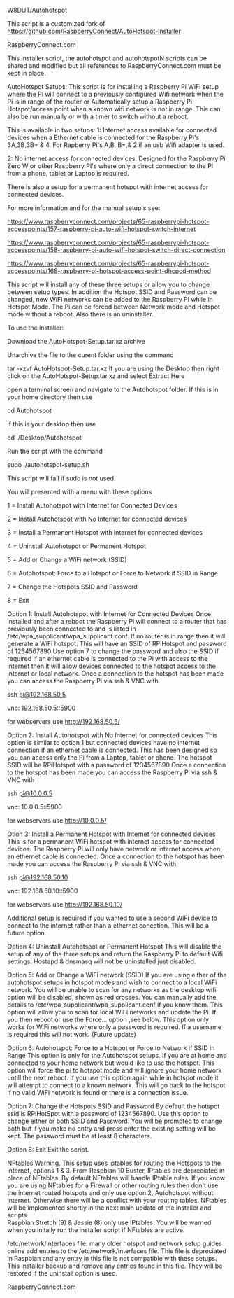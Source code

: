 W8DUT/Autohotspot

This script is a customized fork of https://github.com/RaspberryConnect/AutoHotspot-Installer

RaspberryConnect.com

This installer script, the autohotspot and autohotspotN scripts can be shared and modified but all references to RaspberryConnect.com must be kept in place.

AutoHotspot Setups:
This script is for installing a Raspberry Pi WiFi setup where the Pi will connect to a previously configured Wifi network when the Pi is in range of the router or Automatically setup a Raspberry Pi Hotspot/access point when a known wifi network is not in range.
This can also be run manually or with a timer to switch without a reboot.

This is available in two setups:
1: Internet access available for connected devices when a Ethernet cable is connected for the Raspberry Pi's 3A,3B,3B+ & 4. For Rapberry Pi's A,B, B+,& 2 if an usb Wifi adapter is used.

2: No internet access for connected devices. Designed for the Raspberry Pi Zero W or other Raspberry PI's where only a direct connection to the PI from a phone, tablet or Laptop is required.

There is also a setup for a permanent hotspot with internet access for connected devices.

For more information and for the manual setup's see:

https://www.raspberryconnect.com/projects/65-raspberrypi-hotspot-accesspoints/157-raspberry-pi-auto-wifi-hotspot-switch-internet

https://www.raspberryconnect.com/projects/65-raspberrypi-hotspot-accesspoints/158-raspberry-pi-auto-wifi-hotspot-switch-direct-connection

https://www.raspberryconnect.com/projects/65-raspberrypi-hotspot-accesspoints/168-raspberry-pi-hotspot-access-point-dhcpcd-method

This script will install any of these three setups or allow you to change between setup types.
In addition the Hotspot SSID and Password can be changed, new WiFi networks can be added to the Raspberry PI while in Hotspot Mode. The Pi can be forced between Network mode and Hotspot mode without a reboot. Also there is an uninstaller.

To use the installer:

Download the AutoHotspot-Setup.tar.xz archive 

Unarchive the file to the curent folder using the command

tar -xzvf AutoHotspot-Setup.tar.xz
If you are using the Desktop then right click on the AutoHotspot-Setup.tar.xz and select Extract Here

open a terminal screen and navigate to the Autohotspot folder. If this is in your home directory then use 

cd Autohotspot

if this is your desktop then use 

cd ./Desktop/Autohotspot

Run the script with the command

sudo ./autohotspot-setup.sh

This script will fail if sudo is not used.

You will presented with a menu with these options

 1 = Install Autohotspot with Internet for Connected Devices
 
 2 = Install Autohotspot with No Internet for connected devices
 
 3 = Install a Permanent Hotspot with Internet for connected devices
 
 4 = Uninstall Autohotspot or Permanent Hotspot
 
 5 = Add or Change a WiFi network (SSID)
 
 6 = Autohotspot: Force to a Hotspot or Force to Network if SSID in Range
 
 7 = Change the Hotspots SSID and Password
 
 8 = Exit


Option 1: Install Autohotspot with Internet for Connected Devices 
Once installed and after a reboot the Raspberry Pi will connect to a router that has previously been connected to and is listed in /etc/wpa_supplicant/wpa_supplicant.conf. If no router is in range then it will generate a WiFi hotspot.
This will have an SSID of RPiHotspot and password of 1234567890
Use option 7 to change the password and also the SSID if required
If an ethernet cable is connected to the Pi with access to the internet then it will allow devices connected to the hotspot access to the internet or local network.
Once a connection to the hotspot has been made you can access the Raspberry Pi via ssh & VNC with

ssh pi@192.168.50.5

vnc: 192.168.50.5::5900

for webservers use http://192.168.50.5/

Option 2: Install Autohotspot with No Internet for connected devices
This option is similar to option 1 but connected devices have no internet connection if an ethernet cable is connected. 
This has been designed so you can access only the Pi from a Laptop, tablet or phone.
The hotspot SSID will be RPiHotspot with a password of 1234567890
Once a connection to the hotspot has been made you can access the Raspberry Pi via ssh & VNC with

ssh pi@10.0.0.5

vnc: 10.0.0.5::5900

for webservers use http://10.0.0.5/

Otion 3: Install a Permanent Hotspot with Internet for connected devices
This is for a permanent WiFi hotspot with internet access for connected devices.
The Raspberry Pi will only have network or internet access when an ethernet cable is connected.
Once a connection to the hotspot has been made you can access the Raspberry Pi via ssh & VNC with

ssh pi@192.168.50.10

vnc: 192.168.50.10::5900

for webservers use http://192.168.50.10/

Additional setup is required if you wanted to use a second WiFi device to connect to the internet rather than a ethernet conection. This will be a future option.

Option 4: Uninstall Autohotspot or Permanent Hotspot
This will disable the setup of any of the three setups and return the Raspberry Pi to default Wifi settings.
Hostapd & dnsmasq will not be uninstalled just disabled.

Option 5: Add or Change a WiFi network (SSID)
If you are using either of the autohotspot setups in hotspot modes and wish to connect to a local WiFi network. You will be unable to scan for any networks as the desktop wifi option will be disabled, shown as red crosses. You can manually add the details to /etc/wpa_supplicant/wpa_supplicant.conf if you know them. 
This option will allow you to scan for local WiFi networks and update the Pi. If you then reboot or use the Force... option ,see below. 
This option only works for WiFi networks where only a password is required. If a username is required this will not work. (Future update)

Option 6: Autohotspot: Force to a Hotspot or Force to Network if SSID in Range
This option is only for the Autohotspot setups.
If you are at home and connected to your home network but would like to use the hotspot. This option will force the pi to hotspot mode and will ignore your home network untill the next reboot. If you use this option again while in hotspot mode it will attempt to connect to a known network. This will go back to the hotspot if no valid WiFi network is found or there is a connection issue.
 
Option 7: Change the Hotspots SSID and Password
By default the hotspot ssid is RPiHotSpot with a password of 1234567890. Use this option to change either or both SSID and Password.
You will be prompted to change both but if you make no entry and press enter the existing setting will be kept.
The password must be at least 8 characters. 

Option 8: Exit
Exit the script.

 
NFtables Warning.
This setup uses iptables for routing the Hotspots to the internet, options 1 & 3. From Raspbian 10 Buster, IPtables are depreciated in place of NFtables. By default NFtables will handle IPtable rules. 
If you know you are using NFtables for a Firewall or other routing rules then don't use the internet routed hotspots and only use option 2, Autohotspot without internet. Otherwise there will be a conflict with your routing tables. 
NFtables will be implemented shortly in the next main update of the installer and scripts.    
Raspbian Stretch (9) & Jessie (8) only use IPtables.
You will be warned when you initally run the installer script if NFtables are active.

/etc/network/interfaces file:
many older hotspot and network setup guides online add entries to the /etc/network/interfaces file. This file is depreciated in Raspbian and any entry in this file is not compatible with these setups. This installer backup and remove any entries found in this file. They will be restored if the uninstall option is used.

RaspberryConnect.com
